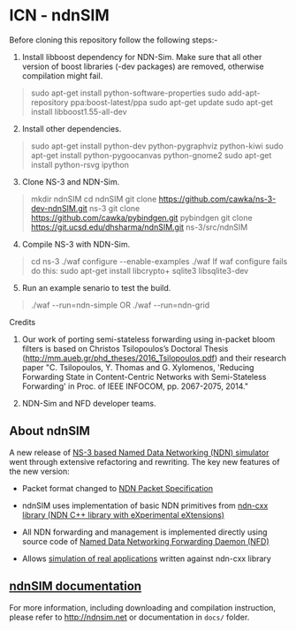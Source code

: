 ICN - ndnSIM
============


Before cloning this repository follow the following steps:-

1. Install libboost dependency for NDN-Sim. Make sure that all other version of boost libraries (-dev packages) are removed, otherwise compilation might fail.
> sudo apt-get install python-software-properties
> sudo add-apt-repository ppa:boost-latest/ppa
> sudo apt-get update
> sudo apt-get install libboost1.55-all-dev

2. Install other dependencies.
> sudo apt-get install python-dev python-pygraphviz python-kiwi
> sudo apt-get install python-pygoocanvas python-gnome2
> sudo apt-get install python-rsvg ipython

3. Clone NS-3 and NDN-Sim. 
> mkdir ndnSIM
> cd ndnSIM
> git clone https://github.com/cawka/ns-3-dev-ndnSIM.git ns-3
> git clone https://github.com/cawka/pybindgen.git pybindgen
> git clone https://git.ucsd.edu/dhsharma/ndnSIM.git ns-3/src/ndnSIM

4. Compile NS-3 with NDN-Sim.
> cd ns-3
> ./waf configure --enable-examples
> ./waf
> If waf configure fails do this: 
> sudo apt-get install libcrypto+ sqlite3 libsqlite3-dev

5. Run an example senario to test the build.
> ./waf --run=ndn-simple
OR
> ./waf --run=ndn-grid

Credits

1. Our work of porting semi-stateless forwarding using in-packet bloom filters is based on Christos Tsilopoulos’s Doctoral Thesis (http://mm.aueb.gr/phd_theses/2016_Tsilopoulos.pdf) and their research paper "C. Tsilopoulos, Y. Thomas and G. Xylomenos, 'Reducing Forwarding State in Content-Centric Networks with Semi-Stateless Forwarding' in Proc. of IEEE INFOCOM, pp. 2067-2075, 2014."

2. NDN-Sim and NFD developer teams.

About ndnSIM
--------------

A new release of [NS-3 based Named Data Networking (NDN) simulator](http://ndnsim.net/1.0/)
went through extensive refactoring and rewriting.  The key new features of the new
version:

- Packet format changed to [NDN Packet Specification](http://named-data.net/doc/ndn-tlv/)

- ndnSIM uses implementation of basic NDN primitives from
  [ndn-cxx library (NDN C++ library with eXperimental eXtensions)](http://named-data.net/doc/ndn-cxx/)

- All NDN forwarding and management is implemented directly using source code of
  [Named Data Networking Forwarding Daemon (NFD)](http://named-data.net/doc/NFD/)

- Allows [simulation of real applications](http://ndnsim.net/2.1/guide-to-simulate-real-apps.html)
  written against ndn-cxx library

[ndnSIM documentation](http://ndnsim.net)
---------------------------------------------

For more information, including downloading and compilation instruction, please refer to
http://ndnsim.net or documentation in `docs/` folder.
